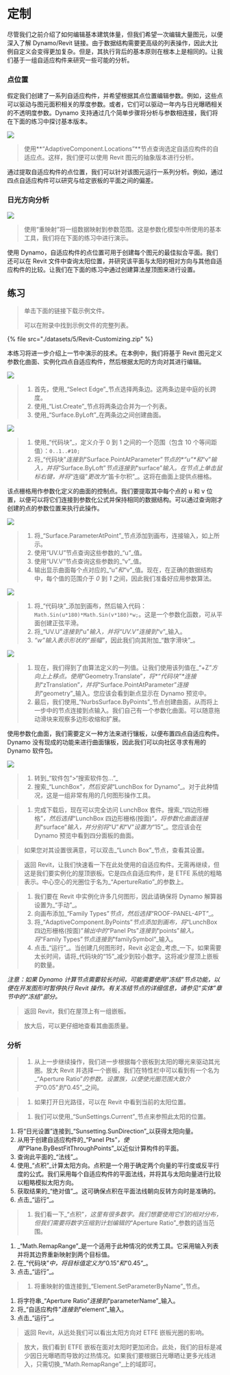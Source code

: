 # 定制

尽管我们之前介绍了如何编辑基本建筑体量，但我们希望一次编辑大量图元，以便深入了解 Dynamo/Revit 链接。由于数据结构需要更高级的列表操作，因此大比例自定义会变得更加复杂。但是，其执行背后的基本原则在根本上是相同的。让我们基于一组自适应构件来研究一些可能的分析。

### 点位置

假定我们创建了一系列自适应构件，并希望根据其点位置编辑参数。例如，这些点可以驱动与图元面积相关的厚度参数。或者，它们可以驱动一年内与日光曝晒相关的不透明度参数。Dynamo 支持通过几个简单步骤将分析与参数相连接，我们将在下面的练习中探讨基本版本。

![](./images/5/customizing-pointlocation.jpg)

> 使用**“AdaptiveComponent.Locations”**节点查询选定自适应构件的自适应点。这样，我们便可以使用 Revit 图元的抽象版本进行分析。

通过提取自适应构件的点位置，我们可以针对该图元运行一系列分析。例如，通过四点自适应构件可以研究与给定嵌板的平面之间的偏差。

### 日光方向分析

![](./images/5/customizing-solarorientationanalysis.jpg)

> 使用“重映射”将一组数据映射到参数范围。这是参数化模型中所使用的基本工具，我们将在下面的练习中进行演示。

使用 Dynamo，自适应构件的点位置可用于创建每个图元的最佳拟合平面。我们还可以在 Revit 文件中查询太阳位置，并研究该平面与太阳的相对方向与其他自适应构件的比较。让我们在下面的练习中通过创建算法屋顶图来进行设置。

## 练习

> 单击下面的链接下载示例文件。
>
> 可以在附录中找到示例文件的完整列表。

{% file src="./datasets/5/Revit-Customizing.zip" %}

本练习将进一步介绍上一节中演示的技术。在本例中，我们将基于 Revit 图元定义参数化曲面、实例化四点自适应构件，然后根据太阳的方向对其进行编辑。

![](./images/5/customizing-exercise01.jpg)

> 1. 首先，使用_“Select Edge”_节点选择两条边。这两条边是中庭的长跨度。
> 2. 使用_“List.Create”_节点将两条边合并为一个列表。
> 3. 使用_“Surface.ByLoft”_在两条边之间创建曲面。

![](./images/5/customizing-exercise02.jpg)

> 1. 使用_“代码块”_，定义介于 0 到 1 之间的一个范围（包含 10 个等间距值）：`0..1..#10;`
> 2. 将_“代码块”_连接到_“Surface.PointAtParameter”_节点的*“u”*和_“v”_输入，并将_“Surface.ByLoft”_节点连接到_“surface”_输入。在节点上单击鼠标右键，并将_“连缀”_更改为_“笛卡尔积”_。这将在曲面上提供点栅格。

该点栅格用作参数化定义的曲面的控制点。我们要提取其中每个点的 u 和 v 位置，以便可以将它们连接到参数化公式并保持相同的数据结构。可以通过查询刚才创建的点的参数位置来执行此操作。

![](./images/5/customizing-exercise03.jpg)

> 1. 将_“Surface.ParameterAtPoint”_节点添加到画布，连接输入，如上所示。
> 2. 使用“UV.U”节点查询这些参数的_“u”_值。
> 3. 使用“UV.V”节点查询这些参数的_“v”_值。
> 4. 输出显示曲面每个点对应的_“u”_和_“v”_值。现在，在正确的数据结构中，每个值的范围介于 _0_ 到 _1_ 之间，因此我们准备好应用参数算法。

![](./images/5/customizing-exercise04.jpg)

> 1. 将_“代码块”_添加到画布，然后输入代码：`Math.Sin(u*180)*Math.Sin(v*180)*w;`。这是一个参数化函数，可从平面创建正弦平滑。
> 2. 将_“UV.U”_连接到_“u”_输入，并将“UV.V”连接到_“v”_输入。
> 3. _“w”_输入表示形状的_“振幅”_，因此我们向其附加_“数字滑块”_。

![](./images/5/customizing-exercise05.jpg)

> 1. 现在，我们得到了由算法定义的一列值。让我们使用该列值在_“+Z”_方向上上移点。使用_“Geometry.Translate”_，将*“代码块”*连接到_“zTranslation”_，并将_“Surface.PointAtParameter”_连接到_“geometry”_输入。您应该会看到新点显示在 Dynamo 预览中。
> 2. 最后，我们使用_“NurbsSurface.ByPoints”_节点创建曲面，从而将上一步中的节点连接到点输入。我们自己有一个参数化曲面。可以随意拖动滑块来观察多边形收缩和扩展。

使用参数化曲面，我们需要定义一种方法来进行镶板，以便布置四点自适应构件。Dynamo 没有现成的功能来进行曲面镶板，因此我们可以向社区寻求有用的 Dynamo 软件包。

![](./images/5/customizing-exercise06.jpg)

> 1. 转到_“软件包”>“搜索软件包...”_
> 2. 搜索_“LunchBox”_，然后安装_“LunchBox for Dynamo”_。对于此种情况，这是一组非常有用的几何图形操作工具。

> 1. 完成下载后，现在可以完全访问 LunchBox 套件。搜索_“四边形栅格”_，然后选择_“LunchBox 四边形栅格(按面)”_。将参数化曲面连接到_“surface”_输入，并分别将_“U”_和_“V”_设置为_“15”_。您应该会在 Dynamo 预览中看到四分面板的曲面。

> 如果您对其设置很满意，可以双击_“Lunch Box”_节点，查看其设置。

> 返回 Revit，让我们快速看一下在此处使用的自适应构件。无需再继续，但这是我们要实例化的屋顶嵌板。它是四点自适应构件，是 ETFE 系统的粗略表示。中心空心的光圈位于名为_“ApertureRatio”_的参数上。

> 1. 我们要在 Revit 中实例化许多几何图形，因此请确保将 Dynamo 解算器设置为_“手动”_。
> 2. 向画布添加_“Family Types”_节点，然后选择_“ROOF-PANEL-4PT”_。
> 3. 将_“AdaptiveComponent.ByPoints”_节点添加到画布，将_“LunchBox 四边形栅格(按面)”_输出中的_“Panel Pts”_连接到_“points”_输入。将_“Family Types”_节点连接到_“familySymbol”_输入。
> 4. 点击_“运行”_。当创建几何图形时，Revit 必定会_考虑_一下。如果需要太长时间，请将_代码块的“15”_减少到较小数字。这将减少屋顶上嵌板的数量。

_注意：如果 Dynamo 计算节点需要较长时间，可能需要使用“冻结”节点功能，以便在开发图形时暂停执行 Revit 操作。有关冻结节点的详细信息，请参见“实体”章节中的“冻结”部分。_

> 返回 Revit，我们在屋顶上有一组嵌板。

> 放大后，可以更仔细地查看其曲面质量。

### 分析

> 1. 从上一步继续操作，我们进一步根据每个嵌板到太阳的曝光来驱动其光圈。放大 Revit 并选择一个嵌板，我们在特性栏中可以看到有一个名为_“Aperture Ratio”_的参数。设置族，以便使光圈范围大致介于_“0.05”_到_“0.45”_之间。

> 1. 如果打开日光路径，可以在 Revit 中看到当前的太阳位置。

> 1. 我们可以使用_“SunSettings.Current”_节点来参照此太阳的位置。

1. 将“日光设置”连接到_“Sunsetting.SunDirection”_以获得太阳向量。
2. 从用于创建自适应构件的_“Panel Pts”_，使用_“Plane.ByBestFitThroughPoints”_以近似计算构件的平面。
3. 查询此平面的_“法线”_。
4. 使用_“点积”_计算太阳方向。点积是一个用于确定两个向量的平行度或反平行度的公式。我们采用每个自适应构件的平面法线，并将其与太阳向量进行比较以粗略模拟太阳方向。
5. 获取结果的_“绝对值”_。这可确保点积在平面法线朝向反转方向时是准确的。
6. 点击_“运行”_。

> 1. 我们看一下_“点积”_，这里有很多数字。我们想要使用它们的相对分布，但我们需要将数字压缩到计划编辑的_“Aperture Ratio”_参数的适当范围。

1. _“Math.RemapRange”_是一个适用于此种情况的优秀工具。它采用输入列表并将其边界重新映射到两个目标值。
2. 在_“代码块”_中，将目标值定义为_“0.15”_和_“0.45”_。
3. 点击_“运行”_。

> 1. 将重映射的值连接到_“Element.SetParameterByName”_节点。

1. 将字符串_“Aperture Ratio”_连接到_“parameterName”_输入。
2. 将_“自适应构件”_连接到_“element”_输入。
3. 点击_“运行”_。

> 返回 Revit，从远处我们可以看出太阳方向对 ETFE 嵌板光圈的影响。

> 放大，我们看到 ETFE 嵌板在面对太阳时更加闭合。此处，我们的目标是减少因日光曝晒而导致的过热情况。如果我们要根据日光曝晒让更多光线进入，只需切换_“Math.RemapRange”_上的域即可。
